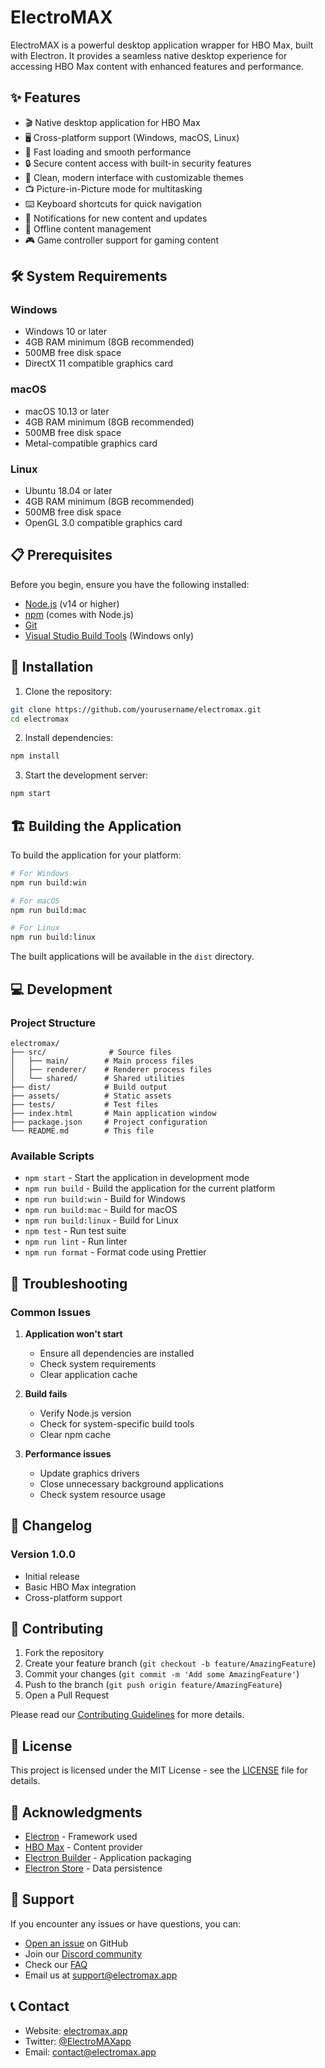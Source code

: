 # ElectroMAX

ElectroMAX is a powerful desktop application wrapper for HBO Max, built with Electron. It provides a seamless native desktop experience for accessing HBO Max content with enhanced features and performance.

## ✨ Features

- 🎬 Native desktop application for HBO Max
- 🖥️ Cross-platform support (Windows, macOS, Linux)
- 🚀 Fast loading and smooth performance
- 🔒 Secure content access with built-in security features
- 🎨 Clean, modern interface with customizable themes
- 📺 Picture-in-Picture mode for multitasking
- ⌨️ Keyboard shortcuts for quick navigation
- 🔔 Notifications for new content and updates
- 💾 Offline content management
- 🎮 Game controller support for gaming content

## 🛠️ System Requirements

### Windows
- Windows 10 or later
- 4GB RAM minimum (8GB recommended)
- 500MB free disk space
- DirectX 11 compatible graphics card

### macOS
- macOS 10.13 or later
- 4GB RAM minimum (8GB recommended)
- 500MB free disk space
- Metal-compatible graphics card

### Linux
- Ubuntu 18.04 or later
- 4GB RAM minimum (8GB recommended)
- 500MB free disk space
- OpenGL 3.0 compatible graphics card

## 📋 Prerequisites

Before you begin, ensure you have the following installed:
- [Node.js](https://nodejs.org/) (v14 or higher)
- [npm](https://www.npmjs.com/) (comes with Node.js)
- [Git](https://git-scm.com/)
- [Visual Studio Build Tools](https://visualstudio.microsoft.com/visual-cpp-build-tools/) (Windows only)

## 🚀 Installation

1. Clone the repository:
```bash
git clone https://github.com/yourusername/electromax.git
cd electromax
```

2. Install dependencies:
```bash
npm install
```

3. Start the development server:
```bash
npm start
```

## 🏗️ Building the Application

To build the application for your platform:

```bash
# For Windows
npm run build:win

# For macOS
npm run build:mac

# For Linux
npm run build:linux
```

The built applications will be available in the `dist` directory.

## 💻 Development

### Project Structure
```
electromax/
├── src/              # Source files
│   ├── main/        # Main process files
│   ├── renderer/    # Renderer process files
│   └── shared/      # Shared utilities
├── dist/            # Build output
├── assets/          # Static assets
├── tests/           # Test files
├── index.html       # Main application window
├── package.json     # Project configuration
└── README.md        # This file
```

### Available Scripts

- `npm start` - Start the application in development mode
- `npm run build` - Build the application for the current platform
- `npm run build:win` - Build for Windows
- `npm run build:mac` - Build for macOS
- `npm run build:linux` - Build for Linux
- `npm test` - Run test suite
- `npm run lint` - Run linter
- `npm run format` - Format code using Prettier

## 🔧 Troubleshooting

### Common Issues

1. **Application won't start**
   - Ensure all dependencies are installed
   - Check system requirements
   - Clear application cache

2. **Build fails**
   - Verify Node.js version
   - Check for system-specific build tools
   - Clear npm cache

3. **Performance issues**
   - Update graphics drivers
   - Close unnecessary background applications
   - Check system resource usage

## 📝 Changelog

### Version 1.0.0
- Initial release
- Basic HBO Max integration
- Cross-platform support

## 🤝 Contributing

1. Fork the repository
2. Create your feature branch (`git checkout -b feature/AmazingFeature`)
3. Commit your changes (`git commit -m 'Add some AmazingFeature'`)
4. Push to the branch (`git push origin feature/AmazingFeature`)
5. Open a Pull Request

Please read our [Contributing Guidelines](CONTRIBUTING.md) for more details.

## 📄 License

This project is licensed under the MIT License - see the [LICENSE](LICENSE) file for details.

## 🙏 Acknowledgments

- [Electron](https://www.electronjs.org/) - Framework used
- [HBO Max](https://www.hbomax.com/) - Content provider
- [Electron Builder](https://www.electron.build/) - Application packaging
- [Electron Store](https://github.com/sindresorhus/electron-store) - Data persistence

## 💬 Support

If you encounter any issues or have questions, you can:

- [Open an issue](https://github.com/yourusername/electromax/issues) on GitHub
- Join our [Discord community](https://discord.gg/electromax)
- Check our [FAQ](docs/FAQ.md)
- Email us at support@electromax.app

## 📞 Contact

- Website: [electromax.app](https://electromax.app)
- Twitter: [@ElectroMAXapp](https://twitter.com/ElectroMAXapp)
- Email: contact@electromax.app